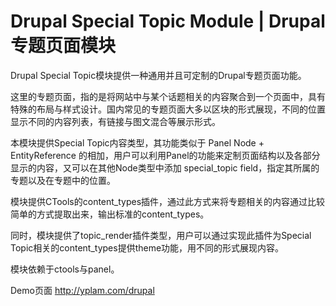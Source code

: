 Drupal Special Topic Module | Drupal 专题页面模块
=============

Drupal Special Topic模块提供一种通用并且可定制的Drupal专题页面功能。

这里的专题页面，指的是将网站中与某个话题相关的内容聚合到一个页面中，具有特殊的布局与样式设计。国内常见的专题页面大多以区块的形式展现，不同的位置显示不同的内容列表，有链接与图文混合等展示形式。

本模块提供Special Topic内容类型，其功能类似于 Panel Node + EntityReference 的相加，用户可以利用Panel的功能来定制页面结构以及各部分显示的内容，又可以在其他Node类型中添加 special_topic field，指定其所属的专题以及在专题中的位置。

模块提供CTools的content_types插件，通过此方式来将专题相关的内容通过比较简单的方式提取出来，输出标准的content_types。

同时，模块提供了topic_render插件类型，用户可以通过实现此插件为Special Topic相关的content_types提供theme功能，用不同的形式展现内容。

模块依赖于ctools与panel。

Demo页面 http://yplam.com/drupal
